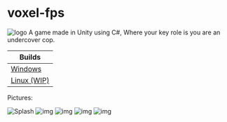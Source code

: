 # voxel-fps
![logo](https://github.com/pingvin12/voxel-fps/blob/master/Assets/02/LOGOure.PNG?raw=true)
A game made in Unity using C#, Where your key role is you are an undercover cop.


| Builds |
| ------------- |
| [Windows](https://mega.nz/#!4V0X2QZZ!aG1kWlDrJ3MA2loj7ur-3GitY5YXwkrPORUvdcihBx0)  |
| [Linux (WIP)]()|
Pictures:

![Splash](https://github.com/pingvin12/voxel-fps/blob/master/Assets/models/splash.PNG?raw=true)
![img](https://github.com/pingvin12/UnderCover/blob/master/Assets/Pics/UNDERCOVER%202019.%2007.%2019.%201_54_45.png?raw=true)
![img](https://github.com/pingvin12/UnderCover/blob/master/Assets/Pics/UNDERCOVER%202019.%2007.%2019.%201_54_20.png?raw=true)
![img](https://github.com/pingvin12/UnderCover/blob/master/Assets/Pics/UNDERCOVER%202019.%2007.%2019.%201_54_12.png?raw=true)
![img](https://github.com/pingvin12/UnderCover/blob/master/Assets/Pics/UNDERCOVER%202019.%2007.%2019.%201_53_23.png?raw=true)
